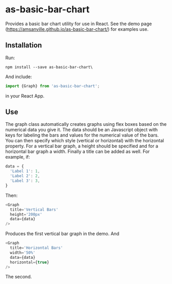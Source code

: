 # as-basic-bar-chart

Provides a basic bar chart utility for use in React. See the demo page (https://amsanville.github.io/as-basic-bar-chart/) for examples use.

## Installation
Run:
```shell
npm install --save as-basic-bar-chart\
```
And include:
```javascript
import {Graph} from 'as-basic-bar-chart';
```
in your React App.

## Use
The graph class automatically creates graphs using flex boxes based on the numerical data you give it. The data should be an Javascript object with keys for labeling the bars and values for the numerical value of the bars. You can then specify which style (vertical or horizontal) with the horizontal property. For a vertical bar graph, a height should be specified and for a horizontal bar graph a width. Finally a title can be added as well. For example, if:
```javascript
data = {
  'Label 1': 1,
  'Label 2': 2,
  'Label 3': 3,
}
```
Then:
```javascript
<Graph
  title='Vertical Bars'
  height='200px'
  data={data}
/>
```
Produces the first vertical bar graph in the demo. And
```javascript
<Graph
  title='Horizontal Bars'
  width='50%'
  data={data}
  horizontal={true}
/>
```
The second.

